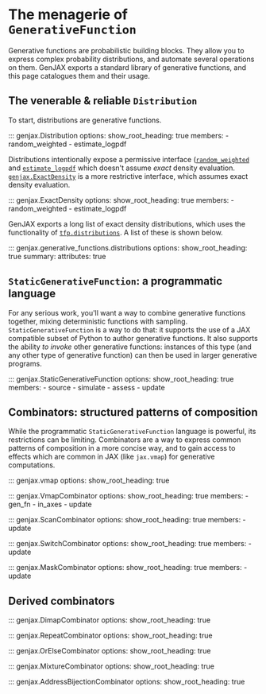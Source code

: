 # The menagerie of `GenerativeFunction`

Generative functions are probabilistic building blocks. They allow you to express complex probability distributions, and automate several operations on them. GenJAX exports a standard library of generative functions, and this page catalogues them and their usage.
## The venerable & reliable `Distribution`

To start, distributions are generative functions.

::: genjax.Distribution
    options:
        show_root_heading: true
        members:
          - random_weighted
          - estimate_logpdf

Distributions intentionally expose a permissive interface ([`random_weighted`](generative_functions.md#genjax.Distribution.random_weighted) and [`estimate_logpdf`](generative_functions.md#genjax.Distribution.estimate_logpdf) which doesn't assume _exact_ density evaluation. [`genjax.ExactDensity`](generative_functions.md#genjax.ExactDensity) is a more restrictive interface, which assumes exact density evaluation.

::: genjax.ExactDensity
    options:
        show_root_heading: true
        members:
          - random_weighted
          - estimate_logpdf

GenJAX exports a long list of exact density distributions, which uses the functionality of [`tfp.distributions`](https://www.tensorflow.org/probability/api_docs/python/tfp/distributions). A list of these is shown below.

::: genjax.generative_functions.distributions
    options:
        show_root_heading: true
        summary:
          attributes: true

## `StaticGenerativeFunction`: a programmatic language

For any serious work, you'll want a way to combine generative functions together, mixing deterministic functions with sampling. `StaticGenerativeFunction` is a way to do that: it supports the use of a JAX compatible subset of Python to author generative functions. It also supports the ability _to invoke_ other generative functions: instances of this type (and any other type of generative function) can then be used in larger generative programs.

::: genjax.StaticGenerativeFunction
    options:
        show_root_heading: true
        members:
        - source
        - simulate
        - assess
        - update

## Combinators: structured patterns of composition

While the programmatic `StaticGenerativeFunction` language is powerful, its restrictions can be limiting. Combinators are a way to express common patterns of composition in a more concise way, and to gain access to effects which are common in JAX (like `jax.vmap`) for generative computations.

::: genjax.vmap
    options:
        show_root_heading: true

::: genjax.VmapCombinator
    options:
        show_root_heading: true
        members:
        - gen_fn
        - in_axes
        - update

::: genjax.ScanCombinator
    options:
        show_root_heading: true
        members:
        - update

::: genjax.SwitchCombinator
    options:
        show_root_heading: true
        members:
        - update

::: genjax.MaskCombinator
    options:
        show_root_heading: true
        members:
        - update

## Derived combinators


::: genjax.DimapCombinator
    options:
        show_root_heading: true

::: genjax.RepeatCombinator
    options:
        show_root_heading: true

::: genjax.OrElseCombinator
    options:
        show_root_heading: true

::: genjax.MixtureCombinator
    options:
        show_root_heading: true

::: genjax.AddressBijectionCombinator
    options:
        show_root_heading: true
